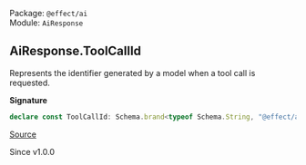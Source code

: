 Package: `@effect/ai`<br />
Module: `AiResponse`<br />

## AiResponse.ToolCallId

Represents the identifier generated by a model when a tool call is requested.

**Signature**

```ts
declare const ToolCallId: Schema.brand<typeof Schema.String, "@effect/ai/ToolCallId">
```

[Source](https://github.com/Effect-TS/effect/tree/main/packages/ai/ai/src/AiResponse.ts#L430)

Since v1.0.0